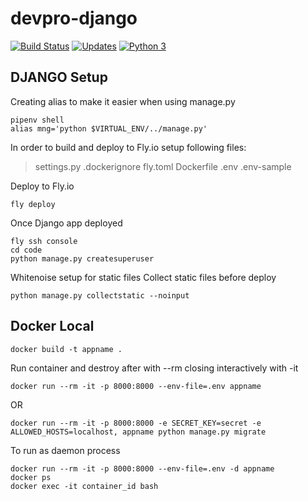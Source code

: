 # devpro-django
[![Build Status](https://app.travis-ci.com/mauriciodoerr/devpro-django.svg?branch=develop)](https://app.travis-ci.com/mauriciodoerr/devpro-django)
[![Updates](https://pyup.io/repos/github/mauriciodoerr/devpro-django/shield.svg)](https://pyup.io/repos/github/mauriciodoerr/devpro-django/)
[![Python 3](https://pyup.io/repos/github/mauriciodoerr/devpro-django/python-3-shield.svg)](https://pyup.io/repos/github/mauriciodoerr/devpro-django/)

## DJANGO Setup
Creating alias to make it easier when using manage.py
```console
pipenv shell
alias mng='python $VIRTUAL_ENV/../manage.py'
```

In order to build and deploy to Fly.io setup following files:
> settings.py
> .dockerignore
> fly.toml
> Dockerfile
> .env
> .env-sample

Deploy to Fly.io
```console
fly deploy
```

Once Django app deployed
```console
fly ssh console
cd code
python manage.py createsuperuser
```

Whitenoise setup for static files
Collect static files before deploy
```console
python manage.py collectstatic --noinput
```

## Docker Local
```console
docker build -t appname .
```

Run container and destroy after with --rm closing interactively with -it
```console
docker run --rm -it -p 8000:8000 --env-file=.env appname
```
OR
```console
docker run --rm -it -p 8000:8000 -e SECRET_KEY=secret -e ALLOWED_HOSTS=localhost, appname python manage.py migrate
```

To run as daemon process
```console
docker run --rm -it -p 8000:8000 --env-file=.env -d appname
docker ps
docker exec -it container_id bash
```